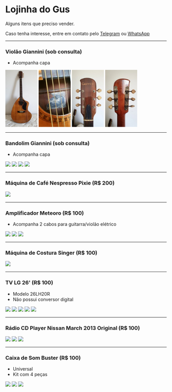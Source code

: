 # Lojinha do Gus

Alguns itens que preciso vender.

Caso tenha interesse, entre em contato pelo [Telegram](http://t.me/vavomr) ou [WhatsApp](https://wa.me/5511953661032)

---

### Violão Giannini (sob consulta)
- Acompanha capa

<img src="imagens/violao1.jpg" width="100" /> <img src="imagens/violao2.jpg" width="100" /> <img src="imagens/violao3.jpg" width="100" /> <img src="imagens/violao4.jpg" width="100" />

---

### Bandolim Giannini (sob consulta)
- Acompanha capa

<img src="https://lh3.googleusercontent.com/SFiGR05CAVuyBNThDK9ms3hLM3hh0OGr15BpxbB29F7i_Re3shK7ayU29nInyEsCvgx6Kw8KOVXPcu79zpOP565jAjZGtcEF9Y1dzqO9P-IlIpaRg1h-yxx3QnE6E8hpkIxBPYgTtu6At_4x7UeQUdFDnIETEfDqioOt8YZuiiBjBoMp4vNHXQPuo_YP8q_ilhGd4wgWaqpvWwll3_whM2ZOHVwiVLDRk1kqTYe3cvAQhothyc99pxsGIzHKZzia6uL4OfdaenXkvPOhRVkyXEg6mYcwVVwDfxmtYOxGUQflYEfWAqvTh_fs5decopv1rEwWeK71lPxlys-W9ksRMBuDrW99FPAZnqYsPaq-C8isieRQfCJ-Gt9HODGUPfatebOYMEeI-DbbjS0sXxiKyASi7sK2bguftmfexLkOQqNTfb1qJ2Dbt7-ygczq0wYB9QTe7UWvX6feNKLfZ2jaffB3yAAh49GNIsGfkd6xpkyhCDrqyJ_y26TCSnixKMIpAodnHNbaG7vsp7S-OHZuosdXEv2bfCLWUqtk2sOW0B9SSVQDaKMqGQW6B0aHa4Cm5UjLyrNcQQluDaSrrOKKD6v34WmjuXNnWFlgmzIa2ebNjBEVtoJQ9CKd09cno3TwyfF9Gz7ZDUTr9l5VnVYZ7JPA70kSMZN1nhyBpkwZjp66D6-5WG3DfgY=w549-h976-no" width="100" /> <img src="https://lh3.googleusercontent.com/vqp-MtZolXFSkFNY3VwfexIPv5oXBzS56vMD1BANycZgeTys84bGwYBPehcqcsb1iq5jboZsc8xR7xlyPkZ7uMd5IaOPK8RpJUHbr4nLv2umv3D5ddJSfWE3XzaGmb_5tFHHXKyl0WivigpEwdP4NMSw4OzBkvSmaGYumah_HtLDGE3_Gmz8qQ-pgduc6tvUvnY73--N8OrYJKEonCnReZqyP_aOPRAU4hD-tCiAYnDMKFa2gAJbcizoz6VnxxeLdhjqGmhK4Dwr4_XS8N_R5QPBSc118c-hciJp3gZOfa33LOVwKI2vkvTTuo1yDmHKkd-DljEuehow9QFlxBNCq6Hf69oX_B3rZcnLhcLNMPc7hOzTB9YO4Ytc2fROvqQqI7uqgame0a-4AQa2U6h0iKVHh982vk8FWM2Un5oooYFcn5rxzUlWRQvBVEqpi5XfwIf0Aw4xYPK9C_a_OypXppYWDS2Pn6n9icN_zsNsXTdA_afZT6IJCBz3ZOUdL7zBWxB3wUHaDQqcKcxw_0upoY1FpadSBXBWPKeTSvPk2CzpwX4fq3MCVmnsUgMgvqxzPc-llknLlkhcU898ilJCvhAkM0ThqJ7hIzv5iphUQMq9kb0dlTME8TTFLXsn_gBvSRLnOO3MatEogX7IcDeIMuOcZLhyVYL4eFCw6uVt3aBvJQK96__L7D0=w549-h976-no" width="100" /> <img src="https://lh3.googleusercontent.com/Aoy2Yt_-h_hZWel44T8OhRF6lN_QXBsI_E0QQu2oUdGbB02zUogu5pw8-rWF3Fnxi9t19bxSgStreu1ESNLEZegOUFK94njUjplZSbyKtI00p5Izasu_ftRTIfBB6na1moqgRyXDE7MdAaNBITSX8q3Z9RUEf4vMrQouF93TK-rsS-zMxe1APM7W19agPnutkyBEPcXM9DM6DIUQeadlnTNbgFgUhUqh19U9Yh0h8SdezQEcOsPakhfUqScub5zNusPI0LlT-RtbSKpwht5qfbyjlPJK0cNNxMEWLUHkcuxOvRaxgT2QK34XRsUzrjAu4s7uArpYMsOJGEGiUOjaxxwguO49UxJwnO73x2JxUKfvlLjInijcYwkdSGYERsRjqr2EIXQva8-Lu-clvJmxGAyJv4TFDDpnhzYO2Q031-PbfXWbvV5TxIjDM1eb6w_CuGWi7dhIZ55Utgn86E4aUCJbQ-kS74NKL6H4eMX37V9SJIx223WnIS9lpzJpm9JrCvi6y2jdokoaG8zG19ZKLAyBuL0J8vvaJ3XZvYD-XiU22F43rTEVNOLx9UKL8FALU7OIW9Ak8bsVfGiKKCN1Im0UhZXFw7tf-GwvXJqTNaTi8nYIjZLH1sNwvw88AsEjRXtif1BmXAmgJUGmduQurn4NKgE8FwaKnsZU3-UCFeGducncWyykubM=w549-h976-no" width="100" /> <img src="https://lh3.googleusercontent.com/ltjJJluDy6qnRwW9o7FmlGmmOhHFPaeThBm36AexnysxnP0NeBewZJDzM29WXW5ZTCZU7mNS7MroeTKWG2_z7PhrVrbjElfyryG9SM8PMEwolR1x5kahqxf4VDKUh1VVBHhBQz3M5r3nRyXRfgIITkpqY7jrR56sHhcQl8mCrVUhWC-utdBs4ipcB2szC3oEwqZxbn_ChVY2b0rrCgyr-hhyL72TGZxnqJJF-8-5T2PMnaK4kv4cQx-coY6ubeDEIrt7612XNPzvhvt1OSucgydI_iF1zxaX12C7xi_s9gWe4Abxe6yqZXMQQ_bTd--aAZegwr_wUsUpPnRihiRIcoGM0_jYUDiBrL42QETOuNI7KUx9c7NR-Y3Mva7wmitWLITO-Rvza3YZxthrinuME_ERR_LGz5UxaagIKKUNVOGOTEjnfePYkQ1iNjzXkuk2sT6HcefK2g6A_XJub-KNVG9UykMy-f9rGZSundEbSPhbNy-yGvKndn-pws5yZhuTpeg8S8BaMRjIOxp86EDyVJvgcJP2JEWITJoB--CLwLhFQ3ZGs77r_n8HmihO-KB0U68StykezswT4VZyW3zwLOsHK-sBpvWBZFboQr-soYrD5jrZI2Cu5LU_djOQgA9PtebUzYh9v2oQ3lNf9COBY6ZXmUPALZBnQxIhP8yEWYj3BcIbea9GDTY=w549-h976-no" width="100" />

---

### Máquina de Café Nespresso Pixie (R$ 200)
<img src="https://lh3.googleusercontent.com/QODmHJdVGfTP44PZOH9A8bmiWRTcppJV3ge2eEoSWz-tjVaVYk42E5RkzsLwYL-4D38Po7enhMnJjN_MysFyl8p7lHN4IE9C3XTQw-Id4tqDAL0ts3c880BwlKmAOKtGBEIcHM0naeA6TOi5HMnpNlRybMkml3GM4SMicG07YLZywdb3WU6nhcTGL4AO3eA1-g6-zbOGS2alg7A2hU17C0-kD_z1O4zqlY5kvZ60nPKt1Edc8Vi8hDHIlcipXXde3ChffgVTxHgOkXhdTpJ0Ks_T3B3AOE1Oh73UIdAOsZw_hYVn1TyI-8YtpulYJxOyiwL-UR4DClvUQpOnp03KIFbsU7vGA9Sfjhgc1otGoiFOguSEJ2IEQJtBrQD9McsxB75KKl86IaO27RrGxz4qS8vfEAIvhZA1tmuFJrbXIgm0bmEGtVRQ6Ttkn3U3kRtGUNVsvtfrO3BWEczrvedJIYsbFeprLIxai3QizToEmQHb8WF7Eml0EGs2FALhqG7OWDsoM6nA1B0g2f0xqZGIC0nIuXQ_gbvj86UjBt4ccciwK08ElP0zJUBd4mR7azGcWSty4LCpcgoE1jcnZv-zzYr81bHPQ8knw3AZFJXNfXlH0ewawYOnUtKi3ctuIx57sXL-AbcYejWewAZFC-rh0rXkmJoNPOuiPjb22XMUvTDfoslkccRS3yE=w549-h976-no" width="100" />

---

### Amplificador Meteoro (R$ 100)
- Acompanha 2 cabos para guitarra/violão elétrico

<img src="https://lh3.googleusercontent.com/fIyOSMG7XMP3aj8XBXOVweUqMgJYZznH0k178ag90lZwIyov3Xfa45NfOumpDxBGrIQk9fgWHa3sP9IaFj1zq8be5-ymWn76AVUD20CJKlBPRNd1c2PbG4czXL_rSCHafB2kSODrtw6PBe9G5BlGp5gawheVEV2s2IlkaEmqCEAw4v-T0kQvmrczsuueeKW2Ltq8Ms3RF3FtqgqrTtaRDLIaQ7piGDr5gXFvurM7pw9eSoc_dGsP6_A8ELkio8U006-IbgYo8L395hdKR3YmBLzD-B_KwoDPrnkpE7uWvkAjJFM8hUmlHJxWEgZRtK2CCsRC-NyuRG3XCy8OyOCad9vWivb1QUXAEG6JB-_IuMgJDAVtTVlBxljD5F5pxzT3GIpvUOsYPjD_AxUIAttaWvq9hPcR11pcPcqBb71NgRVMtxAJkE0jg9ZxKBzfMfkqvpYI3Vz9IcrCwxLhPA9MK6uiODJUPmpNyVrhFUdZ7YirwjKAyehdDdizzX69Fe0YTbCXDgt52tAI3VjLippLNx-T_nNtWdjUh1-PcrPyX8ZfHeJTOniUxN-T33-FLaPTlm6XDyIdO4gBLzLf1ejFQsyjEv3rXUPk3VnnM0hOtBDLlOMvKNuOjIF4g5NfUp2SLC7GIBJD3fuD8F0lG9OCIJ4qTH-yYKa0fZfEN77N4LlBOd1iB5i9GQ=w549-h976-no" width="100" /> <img src="https://lh3.googleusercontent.com/R5cAT-tXIOqBx6CbRsVpzZK_lnAM6YCcKhOTG8QDkPWW7jrmiXZSPNOnEoBmsmSaNwdeXOze2WURgtTWSI-KilHpAsP9Q990-7LkbwbINbAppxm9ZDGFAp0EMb3pGzscUj6GDHjK74fXFosww8G5c9wsB_UNAK2NblHI7Y5qiXrBCQBsFMr96fR7G68GNjmi49IGJkzhOyUTz5vJqalua0eSlqo6B8ilOYqUnNcMtAJTcd9sGPFPZe42ZLjYo6Rszax_00OBJrA6NmLTwPH3ai_rZZZmh8RXBXC1yzd3_jNpnx3P4gYka3g77NgamTZCctnoa-55LJJt42DvL-mrG3WwpiXo-HMvDz4sMt8Qo5lAq4aeHjEOy9EjJaA7_-PZ7TVRdpv68npT0JExhj3gpNK3NAfLeKnvOgjtxeXyhjb4KcIwF_fv01_tXLIxsjakabATRJwr7qMPkhpW6lcBcU32hdJU2hgrrUQkRm4YXKmXtv4Ep48PRNUoFKyYLdTr98KKVext0IKISSJHbJ-FvLSqBt5P8WyDddK5SkW76uTziZ-kQqC6dCU4HS8pTwykD3v8y0p2uPWA449UECUlVpZrOSjlkbkziks87eu1B34wLMmKNJA3mh1cBwFOcSvs1hp7LaBU0PSvPgtxeXpdEvsFpkkkLWLLlo6CU5bfTS8Sh9M0bDx1XQ=w549-h976-no" width="100" /> <img src="https://lh3.googleusercontent.com/JRTHaKCpepagr5Fm2LWVIG8Og3F9tksbfGbZb16CnTDMTWrFhBXo44VemyzzCLYQrtsXEbtiKYXUwEw8HnUUV-G-Ng-ONej8rLi1HI2IgP2ZDYWms10SUl_phhlnL4OYETgLa74h3egvzAwzsAMFxS1-Pta6JuZKTgdyUQC9C74PJJuhofJoxVK72GmUIvAhnbqHuH3uOkZmRcKEsIFOPrDKcOQZm5jg-h2JgiZwm2E-IVYQmzuEddb2gPcknEQzgPEJbheaWlPdAKi4lKsoPuewEzoMqJHdiub8sdZm5z6kYhJRURI-02xnGfnhmykPr29KM6wOYgM1zqUC0e15hNGgAli8It5c6VZazty6rY7our92TjNLmY0tif3YZoxGBx695YNuoSHa2bUWvckiSZoShPnaqWbMXnDAlbc0YGIZIIFFdbpX9jK3VwqsIHkAenk3_82bmmhFVHwvXdDrMBejSKAeju03Wu2TvbhklWii0Ioi9rrGUDWCsu7ZulR5IR9Tx1STxjAbxn27HHHFBXRg6WKPWL2DuBd_v97cDwYsgVEO79d_QgMAKB1K4DzWS66t50zfDbbAgpmXuZCUomfNd-xL-YKWS0Bc9vsWzBOLoCFi1UjFQREOkkXkx7HdD2Rf0x2K3bFrnc4OiUQGGx394cH9MhFbpzmqpT7RKHS8RJ3YJ_AzCw=w549-h976-no" width="100" />

---

### Máquina de Costura Singer (R$ 100)
<img src="https://lh3.googleusercontent.com/H-BS5qdbhN45Ikj25UdGuIHKetcR0r748oZMqxx7MEOE_uw-CCGHgXCihquDNiiNhtkVPcVQ_ULoEqhajPQehvZ4cbUf0BmBS75Tt_RZ-cyFlwIOTOe1zuX5s0wW5hqpK0ZnqUPVLFrdhbhLX6Me8NhFt5Ug0-wUkADEZYzoWtCXBqNZ1dwnLqX2ulxbSdRqluB--bTOHj-eh9mNAK8eJFoRvydj3UfVkiAGoUdz6HkSbFJauSnFgLTz04N74Cs4J3qMGmqGqD8pqhBTxmXye3Xh1fjnYvoB1Wy-45sTI30qrrNK0odx4sX8o5TDa2edXAOtoZ80x3qwb4s3G5-vJVSforMuRLmJPseJHBZqE1r8-saxfS1bLJnvMi1Wte0I5ztQcxtFuLjWjIJw7rwzBdy8zpUeEa5UGZyoaOKaHHsmYrZxo7bCI06JvfY53HBhQigULKld8Sc5IH2-eT2OJPg5PHYN4cHA6wcwpEn-p6EM8FBnZXmP73ZfTEp0BiX7MpbmhURzGP-3MDBe1IF2NLK-X6WNZKLV0PQQxmZVi-FuCKf-0qdMBjbE4_1oB3TeDwidBMXPZJsh7nSCaUHfA2oMMZ0T8HxZlBmr_2VnPBmG4g7d_nDRNR12sr2Nm7HcACTHMtBA-ZMSQbEAX6muYdJxJYkkhyBpVcGvjLE_YjA0tma_8ZYxmaA=w1736-h976-no" height="150" />

---

### TV LG 26' (R$ 100)
- Modelo 26LH20R
- Não possui conversor digital

<img src="https://lh3.googleusercontent.com/1LbelNY9FBx8ogGHr9dLcO6wtfL2V_1ybHfJirrEzhjmj0Cr-lzOlVXbG0Z-zoiAqGAa0JHA9Tm44SN30qQ5-xH50EzjbeuQzao9ZIYxaLawIPIgRzJWlK2fdH9E-lY3Nc-NcngsHdnqxUVbwfknMK0jwGfKRu8Ox6C-rR7LfuVKt0iAHG746COcMTuy5YV6Kc056oBC_c_ZxH6qrTFzAK9qXyiDuIPjOsRXsbGQx_j7p4t5SYYXD6yvgzNcsrjqctimIi7A-jh2GGcfruFJOHMlSsMAIj5YvvqYX9lMVe3CXgsQ2Zrm77iFjDYSr6RXAzRTkxbI-lksXE-ysICif-1GX-HDDELI3n-h_Tts7Gf4TcmdjYLSSnbCGFyCZZAu69BDF_OkpnsIzMm1WArMNxKjS6pglRunfeN83NNcmD-PiUandC7tDcWJDWjnuUIqPIeWPqgUfHxqMgYkFStCw0xi6Q8ee_5YB25JwcBxiFQg2Fp666S4v5oxSYarCD0PMpiZyLSj9NwBcJLp8kScVxwHiZV7ZDPF7aEQg3_G7RCVOMiUqtWhSfNO4sgHDSnxxB_wmMosaIa-uLaFjCyumT07_4IOdz1e7dcu5jGZF1UNLIXlZMMrMFivlH1zn1tVNYFOMXG4nfyyjfw4Net8svjmttK6nfWbM0TUykFyLj9nxVvyXE_Cvg=w549-h976-no" width="100" /> <img src="https://lh3.googleusercontent.com/YoYo8JTEp2JXzPizf7wH8egpiqLTIDIAtgvaGlXDQyPnPNGUt_Oyj2CV6TiKUJMwGWwaKNqZj79rpDJBLQtuWa8n75okDyYV4EJFikTZjmjB3Yu4KVWQj0ifauNAWH9ENUuYTdMtcjY561DYEtKU1j4KapNyquF3E_g2T-6_rfLtvPHyUtW1YzlouPGxhVUcfmSr-dQGLmKdzqhtbCwxNpkTklWq_qBZymWPP5rh0Q5TETk5mFQ0Fc55AaGVJSZnh371Adv0VmSaiwroU5sHj5JFDJrQwykh7RvROXwDGC-ALOhHh5fzrqv6IdAAdEwCXWd75lc9ce8X32DWVm8cE0fW5Nd4h-PIN6yY0mawTsULSnWdVJjacVPpyB1Rkc5m0WZnQEKuYTobSFtnxG6LhNdhjA_ry3ogFY_KGIixyUjlc99bG6SSla8mC5PWrw0Z1UpDlll1fcJDh3_wGr5TwrqCoC23J-Q22DTR1Gm3hfN69M12YeT07Xf1YWoQd-OmC4HTtT9U9fYxDWqJIvZvhpFJcJFWkMW-aqbANjGN6QdN7kxe7HCYVFvhqfrBb7w-4sPOzRfn66XBMFM2W5XLB45JyljeJH8XJLj2acuSN7WDwsC-MkFChsLdfRBQqfCpdkJzhcAlR2vqqHrK7I6hfLFNhF-CXxpiIQuoLZ_S1TbPel3Mg54OIw=w549-h976-no" width="100" /> <img src="https://lh3.googleusercontent.com/-IJrpp9gfSXyXZ-YYZpWcbezQnIbTqMqit3PUTt8KXhfKcGR5PSJDant2s5D19Am0irB1OlGzO9LRqMJ-OKx76RhbWMKgK35e1-s8qnVn1ZMWf_YXRFWuuzqfXTmtUPXJVGM7FCg_Mn6gdUQLoUQI7hOrjPZGfMwln_s3FV1p5FohC9NWM1HBuM8h66bNHR2ISpv3mFS-7SXfltIHJgNDcdsoVxjHW0UbcPW_xSKGHv8EM8yHwujY7Qvkc6LKgZQKY4pnlccbJCCP1S54Uv_4TS8xGS0FeZF7BxR3-8XwjZ6NtWoIlZ7LTrcMdAOMYJFeTjzW93fliW3cWndiVTO0Pv_clpcq0rA-VfQqRRq9X4xkERakA9qeBHU50sV28A9uK2hrteUgAFhKPbi68e4zJjdFHEvugIZwQXHlo0fB0JTuoBEDbgJJU6xw027ZF7g5qsNmn__qgc6BNLmTchxSHqwguiPZm7dqeQt8Se-sS9mKrlrLHxVLCubRYwpNlF-9ABq4aFxaNu9GSCpr8n6_wGoaSgROHku9JnhNoKIdCYQCELBRZrvibZ0d4Pzc9_8ymzyQOxKxR5issiHcKWHV6D1ivN_TBQX6w6PPhb97l2oVPMWygAowVhcaAwFJS187KDFrjta5LJiPygjtoPCuTEDSyrmjxpo5zPGr4jBHaO-yqiKw0KSUw=w549-h976-no" width="100" /> <img src="https://lh3.googleusercontent.com/6QuGl3Mzc52hMsMswp4fGjLI6fWSdz2tgMNIz1_iqiDv-Qk_BoekXTUOUO2OjjkHeapFKEf9MBwKzBpqc23d0uRrvgjZpFLpJaFfmYzMc5_0r9nVxALRuh9eLZDzsZru-UQ-YsRMQy7tUYt-m6OENnbxJVO42YLqvbXiu-RNPFrkwcpLNelUdJexJACiImS0Umj9b0leh6PaOZNBRxj3bAP8Ag0Fc4dq5RIl2ZNqOOgmyezKy8CLBVxQvw-ifRkQT6MnvDJRVdZK0G3qG2HKcw14498hA9GMYk1v5uKH5ETNgk0gm-2HaMrefLHzvIas5YdINHlJwRKZF7ygS8ZSZaLhDUvEywiCOah8tDlPBt6ZS8EW7AVkksbc3Qp5kb53pTxg9V7ZgKnm-eAiarKcpzqDcSj4MQFEkTdd01JM1D1cCKogXEA0UTDaFb3xbejMqyVXygv5UBMV8HodRaCBqFZ0XRsJ6sYClW-66IcJXDRXfjzddgW4OK25HcuwFJ72WSAHoi74_OVpQwgrzqKsTOjCGxLBLXSgsaDyKw1dcRtYP0aRc5DNs-ZZouhyQykuway47ya5QTPXmcoK6pnXMJRmLu0HP60vfz84hZhqoLygWveyjZUrFbNEL4aLxeTGXAxrcnaJMnqJKpH519C7KvsZ7zMsPIVpNpZYZ_C80s-KHBxkZ18d0g=w549-h976-no" width="100" /> <img src="https://lh3.googleusercontent.com/vh35LYekOmCYHuThdH-SNvctXPcVEA6QJ3qHKv20-GcEBSoRDbkQb4QUD9iH61oFHRi1uXZhm48uCuk0aNfiAMODJ3wm1Pfk6eIg746kCRglEpc3m4UAKTnjJZlVo3ds8cLXYTc71mQOyMH_SMPWu03_atQxFZmE-e_jQ2Ttfqiihr8RlwOLU47zcPRc0VOULgsn6ca4NKxV8j3hc827Rd9qObNkmoZsJC9hVIqtSu7WZx-8-k6kG3FUjvqsh8FS2nGOwmEjwZzQJuCCX-1XLBs9rX7WmSkoe9kl_vEH8rqAdH6LuyrqPWOQYcPYuGKqZzJPLqbuL6RTV2lEjFiqrPL7kG5r8PvAgBxQ6oUhrltgDwnHOk8SaPfFEk_y2vBebtAJta3IJsxir8sdiAEBPAmsuTxkKOfZYRySZDFcVElurdoVH-nqfKD8H9ah9eJ7k86qB5MznhrlPeawt7J-w7BWLl8r8Yz9SCP6GIViHeaCNx53-uVCz2IjQ9VBPoU7U9MG-mwPnOcewYU5qlJ-eizdMEhbOWniAXp8BJ-mGP-Z46nQbN7RlrWsG_hx2mf_si716IeUls8kvErChb3s-THvOsOnMN9iwi1j_Q96ar5bkqcGU2dhalC0FO8zzAsZAEi47nh01VppxCUDH3X1EWmqQ-pk7uY5oYJepipcLoSv4c_KPM7G5Q=w549-h976-no" width="100" />

---

### Rádio CD Player Nissan March 2013 Original (R$ 100)
<img src="https://lh3.googleusercontent.com/S_a6osYuqXLxRIySdVem6BDSISOvV7rN372lW4LRyLwyNHN8aP4De6lZ4UNgp0Fq7D80O0n4pB4p2IjrGB-QzEHq4qi9ib5REmHhlEsfY36pX5bz6pwFto7LNe6MMS9J_CS63y1-RStosUVTHP6bHUMqK92REHZkOLmemY0akT84fKxCDzn8AgiwQ2acZ8vPnZ8UjONEbOBWk6WLFiKB2WpaZyrvKE3f3GrkGXOdlFDd9UdFmvkGPCD622Z-KiHIluHOcexFZvQcapvoQBcjXJYUQLYjPi-8do_H9Tr1te9OTRjzMH3QN1koYN9_iUew_saqd0VvME-7GC-ghe2AeKQpocElZRhv3CEafMNFOc_M_koYk541ySvlvIhHcLtTtkZ7bN0XF31Sex_UZWAH05kK_336frB9SxzlyyBotVVRV8UDHqa3eEofjzzaISnLV03bKvl1WJdED-t_3voybuJkV5si5hXcZlT_A3Bn9gwzXfegcmBLOB69WEcdd44Ba4aHhTAcyTbq0pu_bHmziUPw1SKu_tliEX4D6DlU3Flz3uWp7DvqHEbqtaYVhTUlapVGrGewljKbAf2sOEqW553DkcVQNhDNOT1Gk-3yvs65blepW08BXTy5k-FcHEjMt2noyPIwIKEvH9DpPpMQDlzsxWFulJFuaHwsBZZXRSuRdClk7z74eQ=w549-h976-no" width="100" /> <img src="https://lh3.googleusercontent.com/W6AJvs8dEsqz09xSqXzdVj9cHnt-ykKZwCmMY88gsK-EaEQzHLUG_Bl5jbBvHsCPn2K15E2ByOEIayJsMXZLAzQ900WQnS_6eiRXeh0YHGrpiFav-6-EYGdqccfNwZaodkd11lKJ0Q0qjN-7s_F2qjP7SyTbI5E7M2UcKk64QWePpO8B0yPuSKmPCGydDzi5Q5U0phSl22m_H4w8XQfF5_0FN4x3YRFOcHpNIizyRHG3brwjrXytaCjYnho2aW7fqW-W-FBdmEK9fndamSA1_60-y9cPXfe8hRYS1sJyxKr2u1TRy-NPeUJPlYAT4P4QeW_iUe5LxGAkJVHwnjLmuSnBiFmF0fFhutc_J0RKQaFxtHRbboG95PspHUKN5dj4_kfoETwFO5wUmvY_vlUiH6vxiTxxOLnHIDbhZfmjOnydAnedJYL2gVvmH4ZFy_RAgXm5HaPXxeTefzYclfuOxid_V3k91TtI0_SnJjIgRCRccxPAPF-CvW7g6zflhvVj6_ycx41sIA-aM1U-OFNzF27dw3tHzACnRzA1-hCYQt48jCxZ-3Z6Y2-o5ogUeLS9ciYBA3KzJ4ZRcfZMYx0JNrOSLyGEUDloLm-eWKXuaaYWOdudDXP8_XPNReyfACFfbw8mFKuCzAmHTw4Cbn56KQNHaJ0emc52rXblVuG-dVKLHMlvmDDtWw=w549-h976-no" width="100" /> <img src="https://lh3.googleusercontent.com/XDDLVeY7yXarcGPK0E7oJHjx9eWQLVH9HMTu7R_eL2uVsWukrBbvs44eQSH-okyO1UNceXdjclUTnnrLsiGhQlPUUMXC_WS8riYKf1567sOGMObAKh3NN0Keg5Fwpl_ehzeZG7w2NEAcWQfdSU_IeQxJxuPY3JeZ-6ZJmCM6sfUrMrlMA0hYcpC53aYgujURYYX88zl51rnVJuo76E42Pv5aLVH4nPcoeN3G617FKJm02UvQ8RGOQqiWR9JmBXxH3mKPBh0f7J5Mm2P4lJWh5bKKX6CL7LTu2Y4Zo5LUAYHigH-ZdqO2C1ZFd69SxSoY2em12EMdQ0VTdbtv-rl8a8IhvLnx2tXG15LBR0F5_Si2TGDg8dZmi_lKvBcVzPxaMpOXh81ajvrSPHmb5mEn6F7crmYZEPiLziDXlDUaEQOLhx7Cx7PU9GHn9YHZ5sx97xh61tYcwOwikiZfcSAD79LAyrjyUqwf40bP0J03gF3A_SXbN3efcFror2p5yhTjQ-FSLeXVByhZE3HzrC9agMGX42KxrssgItxThG7-nsekQtPqlNCdPjo9tQZpaNxeqOdh570bjdyn5i9ADVlIPMqnXieDiute4FOtzXmw8Ac7hfYGDRh9D15CDV3EkrBsiksVjaeAsRt-8isvAO2N8dHyTbyoVi1x8CcsmFlFoY_voMW1ZPXxSA=w549-h976-no" width="100" />

---

### Caixa de Som Buster (R$ 100)
- Universal
- Kit com 4 peças

<img src="https://lh3.googleusercontent.com/PjlDpa5bhkEWHDZclK2XQ5jF8N6c8Lr5mN8beLSQGYpvpbhPRzDFjGwtFFxzav_ROqldSbwNnkWWoKQMJoRTifXi8n01rKsO5rCLl6EnAaBbaB9PdKJVlVv2TKilPidv4tk-lI2LW59DXe439zKPlH86i2SF9zewnHyisnozO_ePJvngz7U5nikhjW858fJp54m7Ot_EYI_LZCRntHDDzwq5_HPgCvbzvtEP6VI9Y_BPfpFJ28Xhr5PJ6jaNcZgMthAlc_bGG2Q2aDVZZfKkJkpug6tL4gUYiq0HlQSnb8QcKaofjwuKNzbxvtuGtevYAZAE2v26o0ojEslKREzKYkKI_jqMg15YNFy0I6M9ewtQqdz8WhyrmZ_wORuw5x_RgXGyr3RwlvtJ_PIWduip7cQEQKvxGJvxz4ogfp0hrVhYM7NmFwivC8HToyrXrWbhamBV-iV79GFnJfOBu01m8cIcUBOuZ7NUgOnSuRS1D4COj7VnE4jlssFzLwY0TKEtOI506bGry6MambIAHwrXmE6678sC2x7Mk2Yk4eMi2tQ5B9Iluxcy9U_avMU1WC6BJ4Too0UdDAm2RYmQvkoXzVHT2BS2r3FGyv0AqRWltKZFgvMKrvyyz7ZNajy6YV_TtM2gr9S3iS4vfbiEfM_xoVdYyDRglLeWxy0MOWxBNZPAspK3MXCgwA=w549-h976-no" width="100" /> <img src="https://lh3.googleusercontent.com/g-_vMDHXmrz-pJXvntBgnOweT2MvfB_7jU85UjsK-AQbIZODPjjqJKQPij_dn7uQ6fN2jl4bzvy6H38IeQ7WexxUvTfQfHRMdkomMLhBTIOzxoGWRilD349M-r2kGbG7gMjQIsRgReF9UxYHpqJmp8nRdLElD-k13V5GmnJ3Inp5f_oss-wP7OiA2vaXWERbU6EgHhmEm5cJdu9DPP5wGt3YncQihmxWUqWUkIocDDeUtI6EwqoPetd31fIxMl-M-UdWq5j4XUkudSBnZMEypcevCVinfm13csUJBqA2ESUqUftuJ7sDsDXPpi8GFkRHuRUq52ogHsMmT2n1wLHTmYCE9FdqpsfhXAHEzc7OSoqB63sGCf5ak3v0PlEFN2NmcGGN3kJJBoG19i9DEstnqVV_9CmQEvzBjiv7swLvOdpstgqdg4XyJMp1DIUvbMACA-MjP5_po1qf1nMmQeF6OjHpO7-EQgJ2GAtMeiRzeDo2p536CsIORxTJVaSg0IUZDbOZa81xS85vZMaduHHAUFU4EYR6zkQST9i1KK2YsFwy4pj4OJHjzXl7WcMb_yaSt2Hg4P5iYuKRKuNlkgQyfEs0ZTSbr2MK7TJK2tQvaGhxrFwWWrDAUXNLJzNB5Nmv9e2S9OkPHQ0oCsO8xXPA_vgk9SUUSUqe6T7WgoZbnhOBgemuQ8s29g=w549-h976-no" width="100" /> <img src="https://lh3.googleusercontent.com/ValJPHHvcvqcjK6-bJpzR5GjlFjqvtP-DZhvqseysZgfxbPZM1dVuTaJPr_7VLkc1xzG3rYnohGtWM_50I76jNvOnQjvH4Ehi8aOwDWmzvSuSZFm54iyGOyWKsEq4L_txDNVMj2v670p89BbKGoZMbHL5HtkGDeAtLOWb2rBNYrnhQ3qKnJmcetF1e_OVlHJd36ti9hH-ddxfEayg9Z-YIzsiW6LdQd9Q9PMUkk3sMqSrahohKRxZOP71-26FShW19konOrPnzNW6h_QiSYdUmsE9SFOmVZOk8zjYJ5kgaOGO2hG3zduKSpD6yeH64ic_75Rk5AB2BPfUg2hVjGp6xgYfyC0V3ezJ6ydrQGviWiuFCxuJI9JIsRy_HR_XyCHlyPhvxtj8fS07cmepbpzhZ6rQkRaiYV7v63n2od90kUJl8DSPfLOgOEUIv7Me1vHwxmq9CeaM-ylH7nLynWa8zuXjWp9YhXEMgX29C2Ar8HacwwzWu6eQcVIaZQ-6R0diC31VRw_vt2DQhDCsIo6urIZSjl1yY_YpJ3w06J7nPnpYI9Ns3HIYw8cz1_kbf-snTSr3Jti64v6yWFF9JbFuOCqvUHsU3V4HTs2Sk5l9XoL3HuOTaS_V9ivPZ-0G_nMjBuJHG9kXVa2yHl4Kdb70VkrlxKHbexWMXoj0xXZfxwGj33bJuGKrg=w549-h976-no" width="100" />

